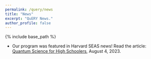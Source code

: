 ```yaml
---
permalink: /query/news
title: "News"
excerpt: "QuERY News."
author_profile: false
---
```


{% include base_path %}

* Our program was featured in Harvard SEAS news! Read the article: [Quantum Science for High Schoolers](https://seas.harvard.edu/news/2023/08/quantum-science-high-schoolers), August 4, 2023. 
